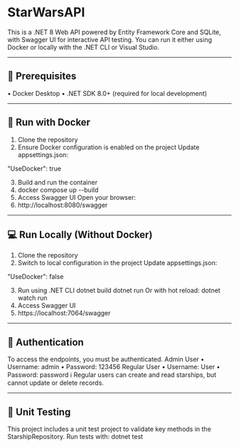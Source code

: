 # StarWarsAPI
This is a .NET 8 Web API powered by Entity Framework Core and SQLite, with Swagger UI for interactive API testing. You can run it either using Docker or locally with the .NET CLI or Visual Studio.
________________________________________
🚀 Prerequisites
----------------------------------------
•	Docker Desktop
•	.NET SDK 8.0+ (required for local development)
________________________________________
🐳 Run with Docker
---------------------------------------

1.	Clone the repository
2.	Ensure Docker configuration is enabled on the project
Update appsettings.json:

  "UseDocker": true

3.	Build and run the container
4.	docker compose up --build
5.	Access Swagger UI
Open your browser:
6.	http://localhost:8080/swagger
________________________________________
💻 Run Locally (Without Docker)
----------------------------------------

1.	Clone the repository
2.	Switch to local configuration in the project
Update appsettings.json:

  "UseDocker": false

3.	Run using .NET CLI
dotnet build
dotnet run
Or with hot reload:
dotnet watch run
4.	Access Swagger UI
5.	https://localhost:7064/swagger

________________________________________
🔐 Authentication
----------------------------------------
To access the endpoints, you must be authenticated.
Admin User
•	Username: admin
•	Password: 123456
Regular User
•	Username: User
•	Password: password
ℹ️ Regular users can create and read starships, but cannot update or delete records.
________________________________________
🧪 Unit Testing
----------------------------------------
This project includes a unit test project to validate key methods in the StarshipRepository.
Run tests with:
dotnet test

